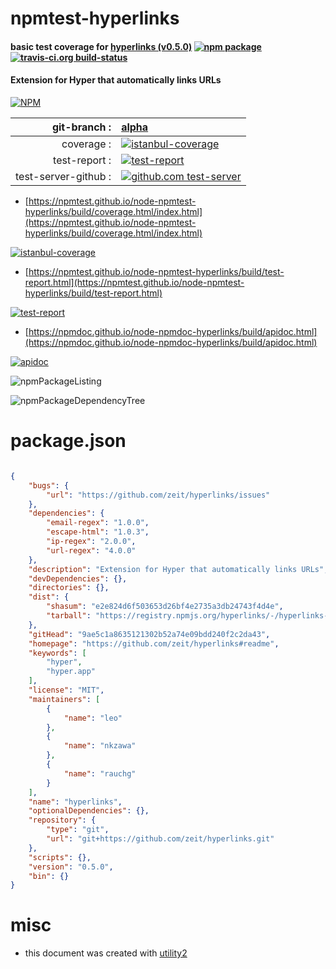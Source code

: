 # npmtest-hyperlinks

#### basic test coverage for  [hyperlinks (v0.5.0)](https://github.com/zeit/hyperlinks#readme)  [![npm package](https://img.shields.io/npm/v/npmtest-hyperlinks.svg?style=flat-square)](https://www.npmjs.org/package/npmtest-hyperlinks) [![travis-ci.org build-status](https://api.travis-ci.org/npmtest/node-npmtest-hyperlinks.svg)](https://travis-ci.org/npmtest/node-npmtest-hyperlinks)

#### Extension for Hyper that automatically links URLs

[![NPM](https://nodei.co/npm/hyperlinks.png?downloads=true&downloadRank=true&stars=true)](https://www.npmjs.com/package/hyperlinks)

| git-branch : | [alpha](https://github.com/npmtest/node-npmtest-hyperlinks/tree/alpha)|
|--:|:--|
| coverage : | [![istanbul-coverage](https://npmtest.github.io/node-npmtest-hyperlinks/build/coverage.badge.svg)](https://npmtest.github.io/node-npmtest-hyperlinks/build/coverage.html/index.html)|
| test-report : | [![test-report](https://npmtest.github.io/node-npmtest-hyperlinks/build/test-report.badge.svg)](https://npmtest.github.io/node-npmtest-hyperlinks/build/test-report.html)|
| test-server-github : | [![github.com test-server](https://npmtest.github.io/node-npmtest-hyperlinks/GitHub-Mark-32px.png)](https://npmtest.github.io/node-npmtest-hyperlinks/build/app/index.html) | | build-artifacts : | [![build-artifacts](https://npmtest.github.io/node-npmtest-hyperlinks/glyphicons_144_folder_open.png)](https://github.com/npmtest/node-npmtest-hyperlinks/tree/gh-pages/build)|

- [https://npmtest.github.io/node-npmtest-hyperlinks/build/coverage.html/index.html](https://npmtest.github.io/node-npmtest-hyperlinks/build/coverage.html/index.html)

[![istanbul-coverage](https://npmtest.github.io/node-npmtest-hyperlinks/build/screenCapture.buildCi.browser.%252Ftmp%252Fbuild%252Fcoverage.lib.html.png)](https://npmtest.github.io/node-npmtest-hyperlinks/build/coverage.html/index.html)

- [https://npmtest.github.io/node-npmtest-hyperlinks/build/test-report.html](https://npmtest.github.io/node-npmtest-hyperlinks/build/test-report.html)

[![test-report](https://npmtest.github.io/node-npmtest-hyperlinks/build/screenCapture.buildCi.browser.%252Ftmp%252Fbuild%252Ftest-report.html.png)](https://npmtest.github.io/node-npmtest-hyperlinks/build/test-report.html)

- [https://npmdoc.github.io/node-npmdoc-hyperlinks/build/apidoc.html](https://npmdoc.github.io/node-npmdoc-hyperlinks/build/apidoc.html)

[![apidoc](https://npmdoc.github.io/node-npmdoc-hyperlinks/build/screenCapture.buildCi.browser.%252Ftmp%252Fbuild%252Fapidoc.html.png)](https://npmdoc.github.io/node-npmdoc-hyperlinks/build/apidoc.html)

![npmPackageListing](https://npmtest.github.io/node-npmtest-hyperlinks/build/screenCapture.npmPackageListing.svg)

![npmPackageDependencyTree](https://npmtest.github.io/node-npmtest-hyperlinks/build/screenCapture.npmPackageDependencyTree.svg)



# package.json

```json

{
    "bugs": {
        "url": "https://github.com/zeit/hyperlinks/issues"
    },
    "dependencies": {
        "email-regex": "1.0.0",
        "escape-html": "1.0.3",
        "ip-regex": "2.0.0",
        "url-regex": "4.0.0"
    },
    "description": "Extension for Hyper that automatically links URLs",
    "devDependencies": {},
    "directories": {},
    "dist": {
        "shasum": "e2e824d6f503653d26bf4e2735a3db24743f4d4e",
        "tarball": "https://registry.npmjs.org/hyperlinks/-/hyperlinks-0.5.0.tgz"
    },
    "gitHead": "9ae5c1a8635121302b52a74e09bdd240f2c2da43",
    "homepage": "https://github.com/zeit/hyperlinks#readme",
    "keywords": [
        "hyper",
        "hyper.app"
    ],
    "license": "MIT",
    "maintainers": [
        {
            "name": "leo"
        },
        {
            "name": "nkzawa"
        },
        {
            "name": "rauchg"
        }
    ],
    "name": "hyperlinks",
    "optionalDependencies": {},
    "repository": {
        "type": "git",
        "url": "git+https://github.com/zeit/hyperlinks.git"
    },
    "scripts": {},
    "version": "0.5.0",
    "bin": {}
}
```



# misc
- this document was created with [utility2](https://github.com/kaizhu256/node-utility2)
